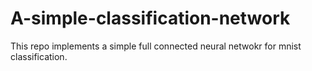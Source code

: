 # A-simple-classification-network
This repo implements a simple full connected neural netwokr for mnist classification.
